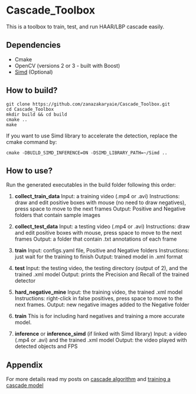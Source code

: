 # Cascade_Toolbox
This is a toolbox to train, test, and run HAAR/LBP cascade easily. 

## Dependencies
- Cmake
- OpenCV (versions 2 or 3 - built with Boost)
- [Simd](https://github.com/ermig1979/Simd) (Optional)

## How to build?
```
git clone https://github.com/zanazakaryaie/Cascade_Toolbox.git
cd Cascade_Toolbox
mkdir build && cd build
cmake ..
make
```
If you want to use Simd library to accelerate the detection, replace the cmake command by:
```
cmake -DBUILD_SIMD_INFERENCE=ON -DSIMD_LIBRARY_PATH=~/Simd ..
```
## How to use?
Run the generated executables in the build folder following this order:

1. **collect_train_data**
    Input: a training video (.mp4 or .avi)
    Instructions: draw and edit positive boxes with mouse (no need to draw negatives), press space to move to the next frames
    Output: Positive and Negative folders that contain sample images
    
2. **collect_test_data**
    Input: a testing video (.mp4 or .avi)
    Instructions: draw and edit positive boxes with mouse, press space to move to the next frames
    Output: a folder that contain .txt annotations of each frame
    
3. **train**
    Input: configs.yaml file, Positive and Negative folders
    Instructions: just wait for the training to finish
    Output: trained model in .xml format
    
4. **test**
    Input: the testing video, the testing directory (output of 2), and the trained .xml model 
    Output: prints the Precision and Recall of the trained detector 
   
5. **hard_negative_mine**
    Input: the training video, the trained .xml model
    Instructions: right-click in false positives, press space to move to the next frames.
    Output: new negative images added to the Negative folder

6. **train**
    This is for including hard negatives and training a more accurate model. 

7. **inference** or **inference_simd** (if linked with Simd library)
    Input: a video (.mp4 or .avi) and the trained .xml model
    Output: the video played with detected objects and FPS

## Appendix
For more details read my posts on [cascade algorithm](http://imrid.net/?p=4367) and [training a cascade model](http://imrid.net/?p=4378)


